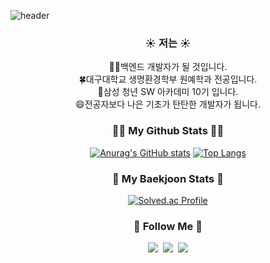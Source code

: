![header](https://capsule-render.vercel.app/api?type=waving&color=gradient&height=160&section=header&text=Hi!%20I'm%20Minho!&fontAlign=50&fontAlignY=70&fontSize=90&fontColor=000000) 

<h3 align="center">☀️ 저는 ☀️</h3>

<div align="center">
👨‍💻백엔드 개발자가 될 것입니다.
<br>
🍀대구대학교 생명환경학부 원예학과 전공입니다.
<br>
🌅삼성 청년 SW 아카데미 10기 입니다.
<br>
😄전공자보다 나은 기초가 탄탄한 개발자가 됩니다.
</div>

<h3 align="center">👩‍💻 My Github Stats 👩‍💻</h3>

<div align="center">

[![Anurag's GitHub stats](https://github-readme-stats.vercel.app/api?username=GEISHAz&hide_title=true&show_icons=true&include_all_commits=true&disable_animations=true&theme=vue)](https://github.com/GEISHAz/github-readme-stats)
[![Top Langs](https://github-readme-stats.vercel.app/api/top-langs/?username=GEISHAz&layout=compact)](https://github.com/GEISHAz/github-readme-stats)

</div>



<h3 align="center">🧮 My Baekjoon Stats 🧮</h3>

<div align="center">

[![Solved.ac Profile](http://mazassumnida.wtf/api/v2/generate_badge?boj=allmin9702)](https://solved.ac/allmin9702)
</div>

<h3 align="center">🌈 Follow Me 🌈</h3>
<p align="center">
  <a href="https://geishastory.tistory.com/"><img src="https://img.shields.io/badge/Tech%20Blog-11B48A?style=flat-square&logo=Vimeo&logoColor=white&link=https://geishastory.tistory.com/"/></a>&nbsp
  <a href="https://www.instagram.com/min._.ho0o/"><img src="https://img.shields.io/badge/Instagram-E4405F?style=flat-square&logo=Instagram&logoColor=white&link=https://www.instagram.com/min._.ho0o/"/></a>&nbsp
  <a href="mailto:allmin9702@naver.com"><img src="https://img.shields.io/badge/Gmail-d14836?style=flat-square&logo=Gmail&logoColor=white&link=allmin9702@naver.com"/></a>
</p>
